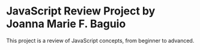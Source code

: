 # JavaScript Review Project by Joanna Marie F. Baguio
 This project is a review of JavaScript concepts, from beginner to advanced.